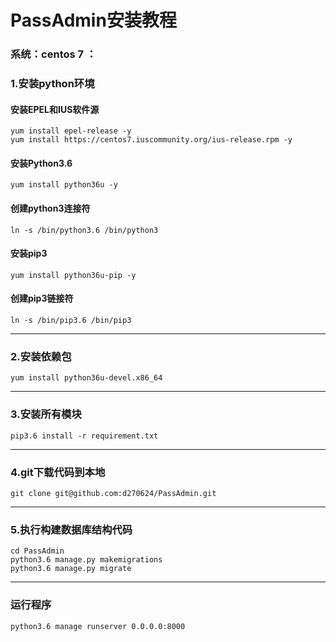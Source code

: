 # PassAdmin安装教程
### 系统：centos 7 ：

### 1.安装python环境

#### 安装EPEL和IUS软件源

```shell
yum install epel-release -y
yum install https://centos7.iuscommunity.org/ius-release.rpm -y
```

####  安装Python3.6
`yum install python36u -y`

####  创建python3连接符
`ln -s /bin/python3.6 /bin/python3`

####  安装pip3
`yum install python36u-pip -y`

####  创建pip3链接符
`ln -s /bin/pip3.6 /bin/pip3`

---
###  2.安装依赖包
`yum install python36u-devel.x86_64`

---
###  3.安装所有模块

`pip3.6 install -r requirement.txt`

---
###  4.git下载代码到本地
`git clone git@github.com:d270624/PassAdmin.git`

---
###  5.执行构建数据库结构代码
```
cd PassAdmin
python3.6 manage.py makemigrations
python3.6 manage.py migrate
```

---
### 运行程序
`python3.6 manage runserver 0.0.0.0:8000`
